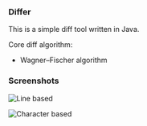 ### Differ
This is a simple diff tool written in Java.

Core diff algorithm:

* Wagner–Fischer algorithm

### Screenshots

![Line based](http://i.imgur.com/bJZ9mrC.png)

![Character based](http://i.imgur.com/o9f4HqI.png)